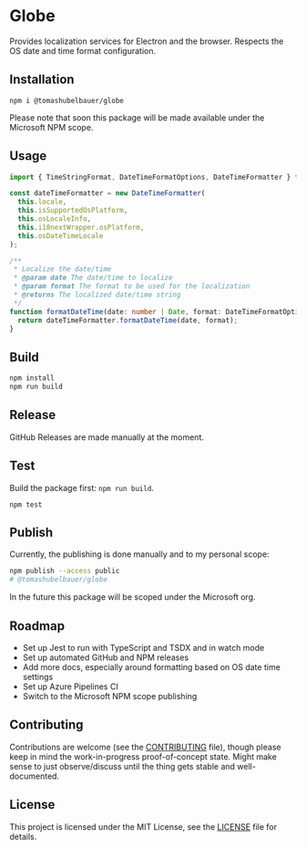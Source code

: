 # Globe

Provides localization services for Electron and the browser.
Respects the OS date and time format configuration.

## Installation

`npm i @tomashubelbauer/globe`

Please note that soon this package will be made available under
the Microsoft NPM scope.

## Usage

```typescript
import { TimeStringFormat, DateTimeFormatOptions, DateTimeFormatter } from 'globe';

const dateTimeFormatter = new DateTimeFormatter(
  this.locale,
  this.isSupportedOsPlatform,
  this.osLocaleInfo,
  this.i18nextWrapper.osPlatform,
  this.osDateTimeLocale
);

/**
 * Localize the date/time
 * @param date The date/time to localize
 * @param format The format to be used for the localization
 * @returns The localized date/time string
 */
function formatDateTime(date: number | Date, format: DateTimeFormatOptions) {
  return dateTimeFormatter.formatDateTime(date, format);
}
```

## Build

```sh
npm install
npm run build
```

## Release

GitHub Releases are made manually at the moment.

## Test

Build the package first: `npm run build`.

`npm test`

## Publish

Currently, the publishing is done manually and to my personal scope:

```sh
npm publish --access public
# @tomashubelbauer/globe
```

In the future this package will be scoped under the Microsoft org.

## Roadmap

- Set up Jest to run with TypeScript and TSDX and in watch mode
- Set up automated GitHub and NPM releases
- Add more docs, especially around formatting based on OS date time settings
- Set up Azure Pipelines CI
- Switch to the Microsoft NPM scope publishing

## Contributing

Contributions are welcome (see the [CONTRIBUTING](./CONTRIBUTING.md) file), though please keep in mind the work-in-progress proof-of-concept state. Might make sense to just observe/discuss until the thing gets stable and well-documented.

## License

This project is licensed under the MIT License, see the [LICENSE](LICENSE) file for details.
